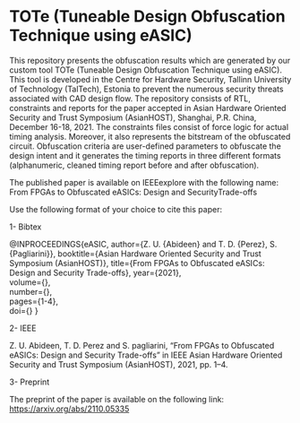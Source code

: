 # TOTe (Tuneable Design Obfuscation Technique using eASIC)
This repository presents the obfuscation results which are generated by our custom tool TOTe (Tuneable Design Obfuscation Technique using eASIC). This tool is developed in the Centre for Hardware Security, Tallinn University of Technology (TalTech), Estonia to prevent the numerous security threats associated with CAD design flow. The repository consists of RTL, constraints and reports for the paper accepted in Asian Hardware Oriented Security and Trust Symposium (AsianHOST), Shanghai, P.R. China, December 16-18, 2021. The constraints files consist of force logic for actual timing analysis. Moreover, it also represents the bitstream of the obfuscated circuit. Obfuscation criteria are user-defined parameters to obfuscate the design intent and it generates the timing reports in three different formats (alphanumeric, cleaned timing report before and after obfuscation).

The published paper is available on IEEEexplore with the following name:
From FPGAs to Obfuscated eASICs: Design and SecurityTrade-offs

Use the following format of your choice to cite this paper:

1- Bibtex

@INPROCEEDINGS{eASIC, 
author={Z. U. {Abideen} and T. D. {Perez}, S. {Pagliarini}},
booktitle={Asian Hardware Oriented Security and Trust Symposium (AsianHOST)},
title={From FPGAs to Obfuscated eASICs: Design and Security Trade-offs},
year={2021},  
volume={},  
number={},  
pages={1-4},  
doi={}
}

2- IEEE

Z. U. Abideen, T. D. Perez and S. pagliarini, “From FPGAs to Obfuscated eASICs: Design and Security Trade-offs” in IEEE Asian Hardware Oriented Security and Trust Symposium (AsianHOST), 2021, pp. 1–4.

3- Preprint

The preprint of the paper is available on the following link:
https://arxiv.org/abs/2110.05335
